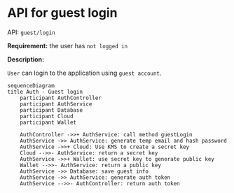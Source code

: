 # API for guest login

API: `guest/login`

**Requirement:** the user has `not logged in`

**Description:**

`User` can login to the application using `guest account`.

```mermaid
sequenceDiagram
title Auth - Guest login
    participant AuthController
    participant AuthService
    participant Database
    participant Cloud
    participant Wallet

    AuthController ->>+ AuthService: call method guestLogin
    AuthService ->> AuthService: generate temp email and hash password
    AuthService ->>+ Cloud: Use KMS to create a secret key
    Cloud -->>- AuthService: return a secret key
    AuthService ->>+ Wallet: use secret key to generate public key
    Wallet -->>- AuthService: return a public key
    AuthService ->> Database: save guest info
    AuthService ->> AuthService: generate auth token
    AuthService -->>- AuthController: return auth token
```